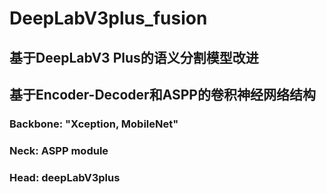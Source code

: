 # DeepLabV3plus_fusion
## 基于DeepLabV3 Plus的语义分割模型改进
## 基于Encoder-Decoder和ASPP的卷积神经网络结构

### Backbone: "Xception, MobileNet"
### Neck: ASPP module
### Head: deepLabV3plus